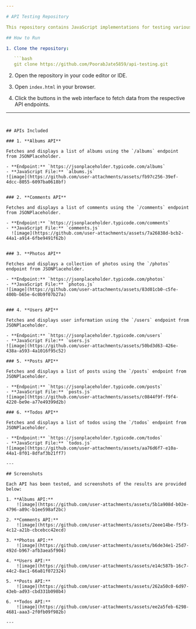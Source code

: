 ```yaml
---

# API Testing Repository

This repository contains JavaScript implementations for testing various APIs from [JSONPlaceholder](https://jsonplaceholder.typicode.com/), including `Albums`, `Comments`, `Photos`, `Users`, `Posts`, and `Todos` APIs. Each API is accessed using AJAX requests, and the fetched data is displayed dynamically on the web page.

## How to Run

1. Clone the repository:

   ```bash
   git clone https://github.com/PoorabJate5859/api-testing.git
   ```

2. Open the repository in your code editor or IDE.

3. Open `index.html` in your browser.

4. Click the buttons in the web interface to fetch data from the respective API endpoints.

---
```


## APIs Included

### 1. **Albums API**

Fetches and displays a list of albums using the `/albums` endpoint from JSONPlaceholder.

- **Endpoint:** `https://jsonplaceholder.typicode.com/albums`
- **JavaScript File:** `albums.js`
![image](https://github.com/user-attachments/assets/fb97c256-39ef-4dcc-8055-6097ba0618bf)


### 2. **Comments API**

Fetches and displays a list of comments using the `/comments` endpoint from JSONPlaceholder.

- **Endpoint:** `https://jsonplaceholder.typicode.com/comments`
- **JavaScript File:** `comments.js`
  ![image](https://github.com/user-attachments/assets/7a26838d-bcb2-44a1-a914-6fbe9491f62b)


### 3. **Photos API**

Fetches and displays a collection of photos using the `/photos` endpoint from JSONPlaceholder.

- **Endpoint:** `https://jsonplaceholder.typicode.com/photos`
- **JavaScript File:** `photos.js`
![image](https://github.com/user-attachments/assets/83d01cb0-c5fe-400b-b65e-6c0b9f07b27a)


### 4. **Users API**

Fetches and displays user information using the `/users` endpoint from JSONPlaceholder.

- **Endpoint:** `https://jsonplaceholder.typicode.com/users`
- **JavaScript File:** `users.js`
![image](https://github.com/user-attachments/assets/50bd3d63-426e-438a-a593-4a1016f95c52)

### 5. **Posts API**

Fetches and displays a list of posts using the `/posts` endpoint from JSONPlaceholder.

- **Endpoint:** `https://jsonplaceholder.typicode.com/posts`
- **JavaScript File:** `posts.js`
![image](https://github.com/user-attachments/assets/c0844f9f-f9f4-4220-be9e-a77e49399d2b)

### 6. **Todos API**

Fetches and displays a list of todos using the `/todos` endpoint from JSONPlaceholder.

- **Endpoint:** `https://jsonplaceholder.typicode.com/todos`
- **JavaScript File:** `todos.js`
![image](https://github.com/user-attachments/assets/aa76d6f7-e10a-44a1-8f01-8dfaf3b21ff7)

---

## Screenshots

Each API has been tested, and screenshots of the results are provided below:

1. **Albums API:**
    ![image](https://github.com/user-attachments/assets/5b1a908d-b02e-4796-a89c-b1ee598af2bc)

2. **Comments API:**
    ![image](https://github.com/user-attachments/assets/2eee14be-f5f3-4c12-a21b-cbcebcc42ecd)

3. **Photos API:**
    ![image](https://github.com/user-attachments/assets/b6de34e1-25d7-492d-b967-afb3aea5f904)

4. **Users API:**
    ![image](https://github.com/user-attachments/assets/e14c587b-16c7-44c2-8ac1-66a81f072324)

5. **Posts API:**
    ![image](https://github.com/user-attachments/assets/262a50c0-6d97-43eb-ad93-cbd331b098b4)

6. **Todos API:**
    ![image](https://github.com/user-attachments/assets/ee2a5feb-6298-4681-aaa3-2f0fb09f982b)

---
